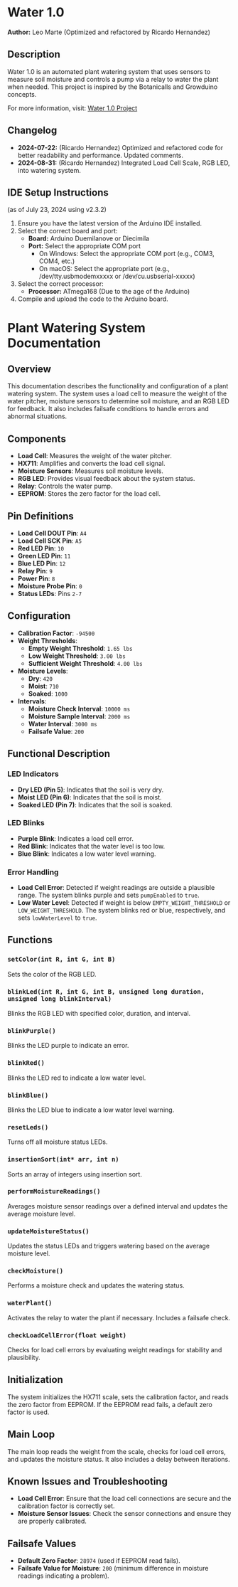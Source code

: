 # Water 1.0

**Author:** Leo Marte (Optimized and refactored by Ricardo Hernandez)

## Description

Water 1.0 is an automated plant watering system that uses sensors to measure soil moisture and controls a pump via a relay to water the plant when needed. This project is inspired by the Botanicalls and Growduino concepts.

For more information, visit: [Water 1.0 Project](http://cs.gettysburg.edu/~tneller/cs450/08fa/Physical_Computing/Plant_Watering.html)

## Changelog

- **2024-07-22:** (Ricardo Hernandez) Optimized and refactored code for better readability and performance. Updated comments.
- **2024-08-31:** (Ricardo Hernandez) Integrated Load Cell Scale, RGB LED, into watering system.

## IDE Setup Instructions

(as of July 23, 2024 using v2.3.2)

1. Ensure you have the latest version of the Arduino IDE installed.
2. Select the correct board and port:
   - **Board:** Arduino Duemilanove or Diecimila
   - **Port:** Select the appropriate COM port
     - On Windows: Select the appropriate COM port (e.g., COM3, COM4, etc.)
     - On macOS: Select the appropriate port (e.g., /dev/tty.usbmodemxxxxx or /dev/cu.usbserial-xxxxx)
3. Select the correct processor:
   - **Processor:** ATmega168 (Due to the age of the Arduino)
4. Compile and upload the code to the Arduino board.

# Plant Watering System Documentation

## Overview
This documentation describes the functionality and configuration of a plant watering system. The system uses a load cell to measure the weight of the water pitcher, moisture sensors to determine soil moisture, and an RGB LED for feedback. It also includes failsafe conditions to handle errors and abnormal situations.

## Components
- **Load Cell**: Measures the weight of the water pitcher.
- **HX711**: Amplifies and converts the load cell signal.
- **Moisture Sensors**: Measures soil moisture levels.
- **RGB LED**: Provides visual feedback about the system status.
- **Relay**: Controls the water pump.
- **EEPROM**: Stores the zero factor for the load cell.

## Pin Definitions
- **Load Cell DOUT Pin**: `A4`
- **Load Cell SCK Pin**: `A5`
- **Red LED Pin**: `10`
- **Green LED Pin**: `11`
- **Blue LED Pin**: `12`
- **Relay Pin**: `9`
- **Power Pin**: `8`
- **Moisture Probe Pin**: `0`
- **Status LEDs**: Pins `2-7`

## Configuration
- **Calibration Factor**: `-94500`
- **Weight Thresholds**:
  - **Empty Weight Threshold**: `1.65 lbs`
  - **Low Weight Threshold**: `3.00 lbs`
  - **Sufficient Weight Threshold**: `4.00 lbs`
- **Moisture Levels**:
  - **Dry**: `420`
  - **Moist**: `710`
  - **Soaked**: `1000`
- **Intervals**:
  - **Moisture Check Interval**: `10000 ms`
  - **Moisture Sample Interval**: `2000 ms`
  - **Water Interval**: `3000 ms`
  - **Failsafe Value**: `200`

## Functional Description
### LED Indicators
- **Dry LED (Pin 5)**: Indicates that the soil is very dry.
- **Moist LED (Pin 6)**: Indicates that the soil is moist.
- **Soaked LED (Pin 7)**: Indicates that the soil is soaked.

### LED Blinks
- **Purple Blink**: Indicates a load cell error.
- **Red Blink**: Indicates that the water level is too low.
- **Blue Blink**: Indicates a low water level warning.

### Error Handling
- **Load Cell Error**: Detected if weight readings are outside a plausible range. The system blinks purple and sets `pumpEnabled` to `true`.
- **Low Water Level**: Detected if weight is below `EMPTY_WEIGHT_THRESHOLD` or `LOW_WEIGHT_THRESHOLD`. The system blinks red or blue, respectively, and sets `lowWaterLevel` to `true`.

## Functions
### `setColor(int R, int G, int B)`
Sets the color of the RGB LED.

### `blinkLed(int R, int G, int B, unsigned long duration, unsigned long blinkInterval)`
Blinks the RGB LED with specified color, duration, and interval.

### `blinkPurple()`
Blinks the LED purple to indicate an error.

### `blinkRed()`
Blinks the LED red to indicate a low water level.

### `blinkBlue()`
Blinks the LED blue to indicate a low water level warning.

### `resetLeds()`
Turns off all moisture status LEDs.

### `insertionSort(int* arr, int n)`
Sorts an array of integers using insertion sort.

### `performMoistureReadings()`
Averages moisture sensor readings over a defined interval and updates the average moisture level.

### `updateMoistureStatus()`
Updates the status LEDs and triggers watering based on the average moisture level.

### `checkMoisture()`
Performs a moisture check and updates the watering status.

### `waterPlant()`
Activates the relay to water the plant if necessary. Includes a failsafe check.

### `checkLoadCellError(float weight)`
Checks for load cell errors by evaluating weight readings for stability and plausibility.

## Initialization
The system initializes the HX711 scale, sets the calibration factor, and reads the zero factor from EEPROM. If the EEPROM read fails, a default zero factor is used.

## Main Loop
The main loop reads the weight from the scale, checks for load cell errors, and updates the moisture status. It also includes a delay between iterations.

## Known Issues and Troubleshooting
- **Load Cell Error**: Ensure that the load cell connections are secure and the calibration factor is correctly set.
- **Moisture Sensor Issues**: Check the sensor connections and ensure they are properly calibrated.

## Failsafe Values
- **Default Zero Factor**: `28974` (used if EEPROM read fails).
- **Failsafe Value for Moisture**: `200` (minimum difference in moisture readings indicating a problem).
